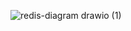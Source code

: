 ![redis-diagram drawio (1)](https://user-images.githubusercontent.com/85827404/181119279-98bc4e50-1a4e-46f6-86d3-9b1904183d9a.png)